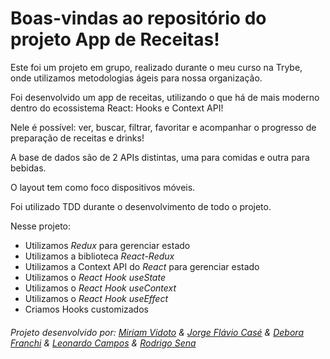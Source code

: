 # Boas-vindas ao repositório do projeto App de Receitas!

Este foi um projeto em grupo, realizado durante o meu curso  na Trybe, onde utilizamos metodologias ágeis para nossa organização.

Foi desenvolvido um app de receitas, utilizando o que há de mais moderno dentro do ecossistema React: Hooks e Context API!

Nele é possível: ver, buscar, filtrar, favoritar e acompanhar o progresso de preparação de receitas e drinks!

A base de dados são de 2 APIs  distintas, uma para comidas e outra para bebidas.

O layout tem como foco dispositivos móveis.

Foi utilizado TDD durante o desenvolvimento de todo o projeto.


  Nesse projeto:

  - Utilizamos _Redux_ para gerenciar estado
  - Utilizamos a biblioteca _React-Redux_
  - Utilizamos a Context API do _React_ para gerenciar estado
  - Utilizamos o _React Hook useState_
  - Utilizamos o _React Hook useContext_
  - Utilizamos o _React Hook useEffect_
  - Criamos Hooks customizados

 ###### Projeto desenvolvido por: [Miriam Vidoto](https://github.com/MiriamVidoto) & [Jorge Flávio Casé](https://github.com/JorgeCase) & [Debora Franchi](https://github.com/DeFranchi) & [Leonardo Campos](https://github.com/leovcampos) & [Rodrigo Sena](https://github.com/RodrigoSen4)

